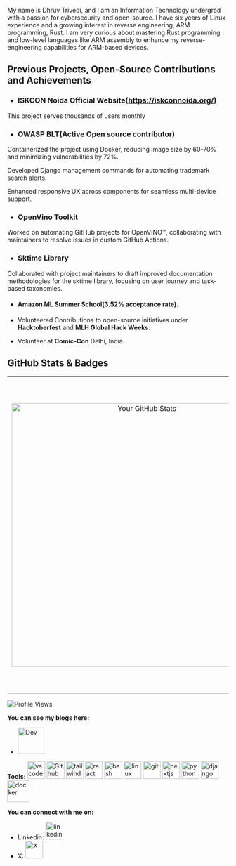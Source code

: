 My name is Dhruv Trivedi, and I am an Information Technology undergrad with a passion for cybersecurity and open-source. I have six years of Linux experience and a growing interest in reverse engineering, ARM programming, Rust. I am very curious about mastering Rust programming and low-level languages like ARM assembly to enhance my reverse-engineering capabilities for ARM-based devices.

## Previous Projects, Open-Source Contributions and Achievements

- ### ISKCON Noida Official Website(https://iskconnoida.org/)

This project serves thousands of users monthly

- ### OWASP BLT(Active Open source contributor)

Containerized the project using Docker, reducing image size by 60-70% and minimizing vulnerabilities by 72%.

Developed Django management commands for automating trademark search alerts.

Enhanced responsive UX across components for seamless multi-device support.

- ### OpenVino Toolkit

Worked on automating GitHub projects for OpenVINO™, collaborating with maintainers to resolve issues in custom
GitHub Actions.

- ### Sktime Library
Collaborated with project maintainers to draft improved documentation methodologies for the sktime library, focusing
on user journey and task-based taxonomies.

- #### Amazon ML Summer School(3.52% acceptance rate).

- Volunteered Contributions to open-source initiatives under **Hacktoberfest** and **MLH Global Hack Weeks**.

- Volunteer at **Comic-Con** Delhi, India.


## GitHub Stats & Badges

<table>
  <tr>
    <!-- GitHub Stats -->
    <td align="center" style="padding: 10px;">
      <img src="https://github-readme-stats.vercel.app/api?username=drvcodenta&show_icons=true&theme=radical" alt="Your GitHub Stats" width="600" />
    </td>
    <!-- Holopin Badges -->
    <td align="center" style="padding: 10px;">
      <a href="https://holopin.io/@drvcodenta">
        <img src="https://holopin.me/drvcodenta" alt="An image of @drvcodenta's Holopin badges" width="700" />
      </a>
    </td>
  </tr>
</table>




![Profile Views](https://komarev.com/ghpvc/?username=drvcodenta&color=brightgreen)

**You can see my blogs here:**
- [<img src='https://cdn6.aptoide.com/imgs/c/c/4/cc4728ef462176c828948f9ce056fa5f_icon.png' alt='Dev' height='60'>](https://dev.to/drvcodenta)


**Tools:**
<img src="https://upload.wikimedia.org/wikipedia/commons/thumb/2/2d/Visual_Studio_Code_1.18_icon.svg/640px-Visual_Studio_Code_1.18_icon.svg.png" alt="vscode" height="40"> 
<img src="https://upload.wikimedia.org/wikipedia/commons/thumb/2/24/Github_logo_svg.svg/640px-Github_logo_svg.svg.png" alt="Github" height="40"> 
<img src="https://upload.wikimedia.org/wikipedia/commons/thumb/d/d5/Tailwind_CSS_Logo.svg/640px-Tailwind_CSS_Logo.svg.png" alt="tailwindcss" height="40"> 
<img src="https://upload.wikimedia.org/wikipedia/commons/thumb/a/a7/React-icon.svg/640px-React-icon.svg.png" alt="react" height="40"> 
<img src="https://upload.wikimedia.org/wikipedia/commons/thumb/8/82/Gnu-bash-logo.svg/640px-Gnu-bash-logo.svg.png" alt="bash" height="40"> 
<img src="https://upload.wikimedia.org/wikipedia/commons/thumb/3/3c/TuxFlat.svg/640px-TuxFlat.svg.png" alt="linux" height="40"> 
<img src="https://upload.wikimedia.org/wikipedia/commons/thumb/e/e0/Git-logo.svg/640px-Git-logo.svg.png" alt="git" height="40"> 
<img src="https://upload.wikimedia.org/wikipedia/commons/thumb/b/ba/Tabler-icons_brand-nextjs.svg/480px-Tabler-icons_brand-nextjs.svg.png" alt="nextjs" height="40">
<img src="https://upload.wikimedia.org/wikipedia/commons/thumb/3/31/Python-logo.png/701px-Python-logo.png" alt="python" height="40">
<img src="https://upload.wikimedia.org/wikipedia/commons/thumb/7/75/Django_logo.svg/640px-Django_logo.svg.png" alt="django" height="40">
<img src="https://upload.wikimedia.org/wikipedia/commons/a/a7/Docker-svgrepo-com.svg" alt="docker" height="50">

**You can connect with me on:**
- Linkedin: [<img src='https://upload.wikimedia.org/wikipedia/commons/thumb/e/e6/729101_linkedin_icon.png/640px-729101_linkedin_icon.png' alt='linkedin id' height='40'>](https://www.linkedin.com/in/dhruv-trivedi-06a767228?utm_source=share&utm_campaign=share_via&utm_content=profile&utm_medium=android_app)
- X: [<img src='https://upload.wikimedia.org/wikipedia/commons/thumb/5/57/X_logo_2023_%28white%29.png/640px-X_logo_2023_%28white%29.png' alt='X' height='40'>](https://twitter.com/DhruvTr89566170)

